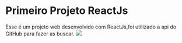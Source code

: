 
<h1>Primeiro Projeto ReactJs</h1>

Esse é um projeto web desenvolvido com ReactJs,foi utilizado a api do GitHub para fazer as buscar.
<img src="https://user-images.githubusercontent.com/32397288/103289990-40d5b900-49c7-11eb-87e7-bef0dcdf1550.png">
